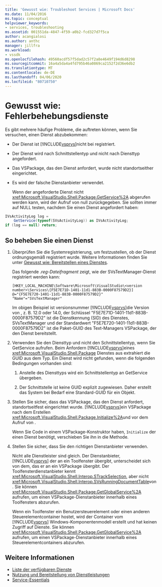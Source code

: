 ```yaml
---
title: 'Gewusst wie: Troubleshoot Services | Microsoft Docs'
ms.date: 11/04/2016
ms.topic: conceptual
helpviewer_keywords:
- services, troubleshooting
ms.assetid: 001551da-4847-4f59-a0b2-fcd327d7f5ca
author: acangialosi
ms.author: anthc
manager: jillfra
ms.workload:
- vssdk
ms.openlocfilehash: 49560acdf57f5dad2c57f2a8e4649f194d6d8298
ms.sourcegitcommit: 16a4a5da4a4fd795b46a0869ca2152f2d36e6db2
ms.translationtype: MT
ms.contentlocale: de-DE
ms.lasthandoff: 04/06/2020
ms.locfileid: "80710750"
---
```

# <a name="how-to-troubleshoot-services"></a>Gewusst wie: Fehlerbehebungsdienste
Es gibt mehrere häufige Probleme, die auftreten können, wenn Sie versuchen, einen Dienst abzubekommen:

- Der Dienst ist [!INCLUDE[vsprvs](../code-quality/includes/vsprvs_md.md)]nicht bei registriert.

- Der Dienst wird nach Schnittstellentyp und nicht nach Diensttyp angefordert.

- Das VSPackage, das den Dienst anfordert, wurde nicht standortseither eingerichtet.

- Es wird der falsche Dienstanbieter verwendet.

  Wenn der angeforderte Dienst nicht <xref:Microsoft.VisualStudio.Shell.Package.GetService%2A> abgerufen werden kann, wird der Aufruf von null zurückgegeben. Sie sollten immer auf NULL testen, nachdem Sie einen Dienst angefordert haben:

```csharp
IVsActivityLog log =
    GetService(typeof(SVsActivityLog)) as IVsActivityLog;
if (log == null) return;
```

## <a name="to-troubleshoot-a-service"></a>So beheben Sie einen Dienst

1. Überprüfen Sie die Systemregistrierung, um festzustellen, ob der Dienst ordnungsgemäß registriert wurde. Weitere Informationen finden Sie unter [Gewusst wie: Bereitstellen eines Dienstes](../extensibility/how-to-provide-a-service.md).

    Das folgende *.reg-Dateifragment* zeigt, wie der SVsTextManager-Dienst registriert werden kann:

   ```
   [HKEY_LOCAL_MACHINE\Software\Microsoft\VisualStudio\<version number>\Services\{F5E7E71D-1401-11d1-883B-0000F87579D2}]
   @="{F5E7E720-1401-11d1-883B-0000F87579D2}"
   "Name"="SVsTextManager"
   ```

    Im obigen Beispiel ist versionsnummer [!INCLUDE[vsprvs](../code-quality/includes/vsprvs_md.md)]die Version von , z. B. 12.0 oder 14.0, der Schlüssel "F5E7E71D-1401-11d1-883B-0000F87579D2" ist die Dienstkennung (SID) des Dienstes, SVsTextManager und der Standardwert "F5E7E720-1401-11d1-883B-0000F87579D2" ist die Paket-GUID des Text-Managers VSPackage, der den Dienst bereitstellt.

2. Verwenden Sie den Diensttyp und nicht den Schnittstellentyp, wenn Sie GetService aufrufen. Beim Anfordern [!INCLUDE[vsprvs](../code-quality/includes/vsprvs_md.md)]eines <xref:Microsoft.VisualStudio.Shell.Package> Dienstes aus extrahiert die GUID aus dem Typ. Ein Dienst wird nicht gefunden, wenn die folgenden Bedingungen vorhanden sind:

   1. Anstelle des Diensttyps wird ein Schnittstellentyp an GetService übergeben.

   2. Der Schnittstelle ist keine GUID explizit zugewiesen. Daher erstellt das System bei Bedarf eine Standard-GUID für ein Objekt.

3. Stellen Sie sicher, dass das VSPackage, das den Dienst anfordert, standortseitfest eingerichtet wurde. [!INCLUDE[vsprvs](../code-quality/includes/vsprvs_md.md)]ein VSPackage nach dem Erstellen <xref:Microsoft.VisualStudio.Shell.Package.Initialize%2A>und vor dem Aufruf von .

    Wenn Sie Code in einem VSPackage-Konstruktor haben, `Initialize` der einen Dienst benötigt, verschieben Sie ihn in die Methode.

4. Stellen Sie sicher, dass Sie den richtigen Dienstanbieter verwenden.

    Nicht alle Dienstleister sind gleich. Der Dienstanbieter, [!INCLUDE[vsprvs](../code-quality/includes/vsprvs_md.md)] der an ein Toolfenster übergibt, unterscheidet sich von dem, das er an ein VSPackage übergibt. Der Toolfensterdienstanbieter kennt <xref:Microsoft.VisualStudio.Shell.Interop.STrackSelection>, aber nicht <xref:Microsoft.VisualStudio.Shell.Interop.SVsRunningDocumentTable>von . Sie können <xref:Microsoft.VisualStudio.Shell.Package.GetGlobalService%2A> aufrufen, um einen VSPackage-Dienstanbieter innerhalb eines Toolfensters abzurufen.

    Wenn ein Toolfenster ein Benutzersteuerelement oder einen anderen Steuerelementcontainer hostet, wird der Container vom [!INCLUDE[vsprvs](../code-quality/includes/vsprvs_md.md)] Windows-Komponentenmodell erstellt und hat keinen Zugriff auf Dienste. Sie können <xref:Microsoft.VisualStudio.Shell.Package.GetGlobalService%2A> aufrufen, um einen VSPackage-Dienstanbieter innerhalb eines Steuerelementcontainers abzurufen.

## <a name="see-also"></a>Weitere Informationen
- [Liste der verfügbaren Dienste](../extensibility/internals/list-of-available-services.md)
- [Nutzung und Bereitstellung von Dienstleistungen](../extensibility/using-and-providing-services.md)
- [Service-Essentials](../extensibility/internals/service-essentials.md)
